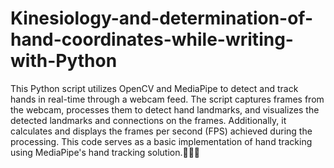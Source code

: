 # Kinesiology-and-determination-of-hand-coordinates-while-writing-with-Python

This Python script utilizes OpenCV and MediaPipe to detect and track hands in real-time through a webcam feed. The script captures frames from the webcam, processes them to detect hand landmarks, and visualizes the detected landmarks and connections on the frames. Additionally, it calculates and displays the frames per second (FPS) achieved during the processing. This code serves as a basic implementation of hand tracking using MediaPipe's hand tracking solution.👨‍💻✅
